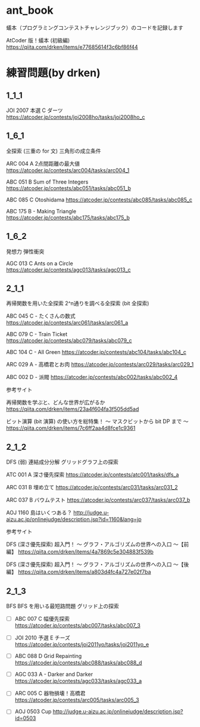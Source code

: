 # ant_book

蟻本（プログラミングコンテストチャレンジブック）のコードを記録します
 

AtCoder 版！蟻本 (初級編)
https://qiita.com/drken/items/e77685614f3c6bf86f44



# 練習問題(by drken)

## 1_1_1

JOI 2007 本選 C ダーツ
https://atcoder.jp/contests/joi2008ho/tasks/joi2008ho_c

## 1_6_1

全探索 (三重の for 文)
三角形の成立条件

ARC 004 A 2点間距離の最大値
https://atcoder.jp/contests/arc004/tasks/arc004_1

ABC 051 B Sum of Three Integers
https://atcoder.jp/contests/abc051/tasks/abc051_b

ABC 085 C Otoshidama
https://atcoder.jp/contests/abc085/tasks/abc085_c

ABC 175 B - Making Triangle
https://atcoder.jp/contests/abc175/tasks/abc175_b

## 1_6_2

発想力
弾性衝突

AGC 013 C Ants on a Circle
https://atcoder.jp/contests/agc013/tasks/agc013_c

## 2_1_1

再帰関数を用いた全探索
2^n通りを調べる全探索 (bit 全探索)

ABC 045 C - たくさんの数式
https://atcoder.jp/contests/arc061/tasks/arc061_a

ABC 079 C - Train Ticket
https://atcoder.jp/contests/abc079/tasks/abc079_c

ABC 104 C - All Green
https://atcoder.jp/contests/abc104/tasks/abc104_c

ARC 029 A - 高橋君とお肉
https://atcoder.jp/contests/arc029/tasks/arc029_1

ABC 002 D - 派閥
https://atcoder.jp/contests/abc002/tasks/abc002_4

参考サイト

再帰関数を学ぶと、どんな世界が広がるか
https://qiita.com/drken/items/23a4f604fa3f505dd5ad

ビット演算 (bit 演算) の使い方を総特集！ 〜 マスクビットから bit DP まで 〜
https://qiita.com/drken/items/7c6ff2aa4d8fce1c9361

## 2_1_2

DFS
(弱) 連結成分分解
グリッドグラフ上の探索

ATC 001 A 深さ優先探索
https://atcoder.jp/contests/atc001/tasks/dfs_a

ARC 031 B 埋め立て
https://atcoder.jp/contests/arc031/tasks/arc031_2

ARC 037 B バウムテスト
https://atcoder.jp/contests/arc037/tasks/arc037_b

AOJ 1160 島はいくつある？
http://judge.u-aizu.ac.jp/onlinejudge/description.jsp?id=1160&lang=jp

参考サイト

DFS (深さ優先探索) 超入門！ 〜 グラフ・アルゴリズムの世界への入口 〜【前編】
https://qiita.com/drken/items/4a7869c5e304883f539b

DFS (深さ優先探索) 超入門！ 〜 グラフ・アルゴリズムの世界への入口 〜【後編】
https://qiita.com/drken/items/a803d4fc4a727e02f7ba

## 2_1_3

BFS
BFS を用いる最短路問題
グリッド上の探索

- [ ] ABC 007 C 幅優先探索
https://atcoder.jp/contests/abc007/tasks/abc007_3

- [ ] JOI 2010 予選 E チーズ
https://atcoder.jp/contests/joi2011yo/tasks/joi2011yo_e

- [ ] ABC 088 D Grid Repainting
https://atcoder.jp/contests/abc088/tasks/abc088_d

- [ ] AGC 033 A - Darker and Darker
https://atcoder.jp/contests/agc033/tasks/agc033_a

- [ ] ARC 005 C 器物損壊！高橋君
https://atcoder.jp/contests/arc005/tasks/arc005_3

- [ ] AOJ 0503 Cup
http://judge.u-aizu.ac.jp/onlinejudge/description.jsp?id=0503

